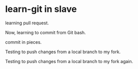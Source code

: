 # learn-git in slave
learning pull request.

Now, learning to commit from Git bash.


commit in pieces.


Testing to push changes from a local branch to my fork.

Testing to push changes from a local branch to my fork again.
